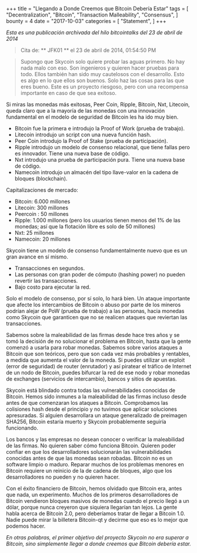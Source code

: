 +++
title = "Llegando a Donde Creemos que Bitcoin Debería Estar"
tags = [
    "Decentralization",
    "Bitcoin",
    "Transaction Malleability",
    "Consensus",
]
bounty = 4
date = "2017-10-03"
categories = [
    "Statement",
]
+++

*Esta es una publicación archivada del hilo bitcointalks del 23 de abril de 2014*

> Cita de: ** JFK01 ** el 23 de abril de 2014, 01:54:50 PM

> Supongo que Skycoin solo quiere probar las aguas primero. No hay nada malo
con eso. Son ingenieros y quieren hacer pruebas para todo. Ellos también han
sido muy cautelosos con el desarrollo. Esto es algo en lo que ellos son buenos.
Solo haz las cosas para las que eres bueno. Este es un proyecto riesgoso, pero
con una recompensa importante en caso de que sea exitoso.

Si miras las monedas más exitosas, Peer Coin, Ripple, Bitcoin, Nxt, Litecoin,
queda claro que a la mayoría de las monedas con una innovación fundamental en
el modelo de seguridad de Bitcoin les ha ido muy bien.


- Bitcoin fue la primera e introdujo la Proof of Work (prueba de trabajo).
- Litecoin introdujo un script con una nueva función hash.
- Peer Coin introdujo la Proof of Stake (prueba de participación).
- Ripple introdujo un modelo de consenso relacional, que tiene fallas pero es innovador. Tiene una nueva base de código.
- Nxt introdujo una prueba de participación pura. Tiene una nueva base de código.
- Namecoin introdujo un almacén del tipo llave-valor en la cadena de bloques (blockchain).

Capitalizaciones de mercado:

- Bitcoin: 6.000 millones
- Litecoin: 300 millones
- Peercoin : 50 millones
- Ripple: 1.000 millones (pero los usuarios tienen menos del 1% de las monedas; así que la flotación libre es solo de 50 millones)
- Nxt: 25 millones
- Namecoin: 20 millones

Skycoin tiene un modelo de consenso fundamentalmente nuevo que es un gran
avance en sí mismo.

- Transacciones en segundos.
- Las personas con gran poder de cómputo (hashing power) no pueden revertir las transacciones.
- Bajo costo para ejecutar la red.

Solo el modelo de consenso, por sí solo, lo hará bien. Un ataque importante
que afecte los intercambios de Bitcoin o abuso por parte de los mineros
podrían alejar de PoW (prueba de trabajo) a las personas, hacia monedas
como Skycoin que garanticen que no se realicen ataques que reviertan las
transacciones.

Sabemos sobre la maleabilidad de las firmas desde hace tres años y se tomó
la decisión de no solucionar el problema en Bitcoin, hasta que la gente
comenzó a usarla para robar monedas. Sabemos sobre varios ataques a Bitcoin que
son teóricos, pero que son cada vez más probables y rentables, a medida que
aumenta el valor de la moneda. Si puedes utilizar un exploit (error de
seguridad) de router (enrutador) y así piratear el tráfico de Internet de un
nodo de Bitcoin, puedes bifurcar la red de ese nodo y robar monedas de exchanges
(servicios de intercambio), bancos y sitios de apuestas.

Skycoin está blindado contra todas las vulnerabilidades conocidas de Bitcoin.
Hemos sido inmunes a la maleabilidad de las firmas incluso desde antes de que
comenzaran los ataques a Bitcoin. Comprobamos las colisiones hash desde el
principio y no tuvimos que aplicar soluciones apresuradas. Si alguien
desarrollara un ataque generalizado de preimagen SHA256, Bitcoin estaría muerto
y Skycoin probablemente seguiría funcionando.

Los bancos y las empresas no desean conocer o verificar la maleabilidad de las
firmas. No quieren saber cómo funciona Bitcoin. Quieren poder confiar en que
los desarrolladores solucionarán las vulnerabilidades conocidas antes de que
las monedas sean robadas. Bitcoin no es un software limpio o maduro. Reparar
muchos de los problemas menores en Bitcoin requiere un reinicio de la de cadena
de bloques, algo que los desarrolladores no pueden y no quieren hacer.

Con el éxito financiero de Bitcoin, hemos olvidado que Bitcoin era, antes que
nada, un experimento. Muchos de los primeros desarrolladores de Bitcoin
vendieron bloques masivos de monedas cuando el precio llegó a un dólar, porque
nunca creyeron que siquiera llegarían tan lejos. La gente habla acerca de
Bitcoin 2.0, pero deberíamos tratar de llegar a Bitcoin 1.0. Nadie puede mirar
la billetera Bitcoin-qt y decirme que eso es lo mejor que podemos hacer.

*En otras palabras, el primer objetivo del proyecto Skycoin no era superar a Bitcoin, sino simplemente llegar a donde creemos que Bitcoin debería estar.*
